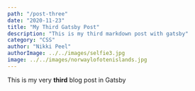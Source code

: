 ```yaml
---
path: "/post-three"
date: "2020-11-23"
title: "My Third Gatsby Post"
description: "This is my third markdown post with gatsby"
category: "CSS"
author: "Nikki Peel"
authorImage: ../../images/selfie3.jpg
image: ../../images/norwaylofotenislands.jpg
---
```


This is my very **third** blog post in Gatsby